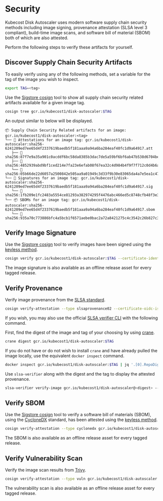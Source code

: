 # Security

Kubecost Disk Autoscaler uses modern software supply chain security methods including image signing, provenance attestation (SLSA level 3 compliant), build-time image scans, and software bill of material (SBOM) both of which are also attested.

Perform the following steps to verify these artifacts for yourself.

## Discover Supply Chain Security Artifacts

To easily verify using any of the following methods, set a variable for the tag of the image you wish to inspect.

```sh
export TAG=<tag>
```

Use the [Sigstore cosign](https://github.com/sigstore/cosign) tool to show all supply chain security related artifacts available for a given image tag.

```sh
cosign tree gcr.io/kubecost1/disk-autoscaler:$TAG
```

An output similar to below will be displayed.

```
📦 Supply Chain Security Related artifacts for an image: gcr.io/kubecost1/disk-autoscaler:<tag>
└── 💾 Attestations for an image tag: gcr.io/kubecost1/disk-autoscaler:sha256-6241209ed7ee65d4f2337619baedb5f181aaa9a94a6ba284eaf40fc1d9a64917.att
   ├── 🍒 sha256:87f7e9a35a901c0acddf6bc58da8385b3dac7de5a59bf6bf6ab47b538d6704be
   ├── 🍒 sha256:4852939abd9bf1ced214e7fa23e6efab08f67ea32c4d984b4f9f7f712c0d4b6a
   └── 🍒 sha256:05b66de22d6057a2500842e505aa9a01949c3d33f9b30e83065da4a7e5ea1c47
└── 🔐 Signatures for an image tag: gcr.io/kubecost1/disk-autoscaler:sha256-6241209ed7ee65d4f2337619baedb5f181aaa9a94a6ba284eaf40fc1d9a64917.sig
   └── 🍒 sha256:1fb209e1fc2483a5554ce81293a382974295f4476abc466ed5c8748cfb48f3e3
└── 📦 SBOMs for an image tag: gcr.io/kubecost1/disk-autoscaler:sha256-6241209ed7ee65d4f2337619baedb5f181aaa9a94a6ba284eaf40fc1d9a64917.sbom
   └── 🍒 sha256:935a70c773886bfc4a5bcb1f6571aebe0bac2a72a8421275c4c3542c26b827c3
```

## Verify Image Signature

Use the [Sigstore cosign](https://github.com/sigstore/cosign) tool to verify images have been signed using the [keyless method](https://docs.sigstore.dev/signing/overview/).

```sh
cosign verify gcr.io/kubecost1/disk-autoscaler:$TAG --certificate-identity-regexp="https://github.com/kubecost1/disk-autoscaler/.github/workflows/release.yaml@refs/tags/*" --certificate-oidc-issuer="https://token.actions.githubusercontent.com" | jq
```

The image signature is also available as an offline release asset for every tagged release.

## Verify Provenance

Verify image provenance from the [SLSA standard](https://slsa.dev/).

```sh
cosign verify-attestation --type slsaprovenance02 --certificate-oidc-issuer https://token.actions.githubusercontent.com   --certificate-identity-regexp '^https://github.com/slsa-framework/slsa-github-generator/.github/workflows/generator_container_slsa3.yml@refs/tags/v[0-9]+.[0-9]+.[0-9]+$' gcr.io/kubecost1/disk-autoscaler:$TAG | jq .payload -r | base64 --decode | jq
```

If you wish, you may also use the official [SLSA verifier CLI](https://github.com/slsa-framework/slsa-verifier) with the following command.

First, find the digest of the image and tag of your choosing by using [crane](https://github.com/google/go-containerregistry/blob/main/cmd/crane/README.md).

```sh
crane digest gcr.io/kubecost1/disk-autoscaler:$TAG
```

If you do not have or do not wish to install `crane` and have already pulled the image locally, use the equivalent `docker inspect` command.

```sh
docker inspect gcr.io/kubecost1/disk-autoscaler:$TAG | jq '.[0].RepoDigests[0]'
```

Use `slsa-verifier` along with the digest and the tag to display the attested provenance.

```sh
slsa-verifier verify-image gcr.io/kubecost1/disk-autoscaler@<digest> --source-uri github.com/kubecost/disk-autoscaler --source-tag $TAG --print-provenance | jq
```

## Verify SBOM

Use the [Sigstore cosign](https://github.com/sigstore/cosign) tool to verify a software bill of materials (SBOM), using the [CycloneDX](https://cyclonedx.org/) standard, has been attested using the [keyless method](https://docs.sigstore.dev/signing/overview/).

```sh
cosign verify-attestation --type cyclonedx gcr.io/kubecost1/disk-autoscaler:$TAG --certificate-identity-regexp="https://github.com/kubecost1/disk-autoscaler/.github/workflows/release.yaml@refs/tags/*" --certificate-oidc-issuer="https://token.actions.githubusercontent.com" | jq .payload -r | base64 --decode | jq
```

The SBOM is also available as an offline release asset for every tagged release.

## Verify Vulnerability Scan

Verify the image scan results from [Trivy](https://github.com/aquasecurity/trivy).

```sh
cosign verify-attestation --type vuln gcr.io/kubecost1/disk-autoscaler:$TAG --certificate-identity-regexp="https://github.com/kubecost1/disk-autoscaler/.github/workflows/release.yaml@refs/tags/*" --certificate-oidc-issuer="https://token.actions.githubusercontent.com" | jq .payload -r | base64 --decode | jq
```

The vulnerability scan is also available as an offline release asset for every tagged release.

